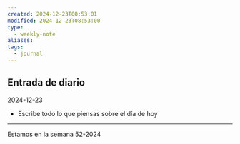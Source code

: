 ```yaml
---
created: 2024-12-23T08:53:01
modified: 2024-12-23T08:53:00
type:
  - weekly-note
aliases: 
tags:
  - journal
---
```


## Entrada de diario 
2024-12-23

- Escribe todo lo que piensas sobre el día de hoy


----
 Estamos en la semana 52-2024


